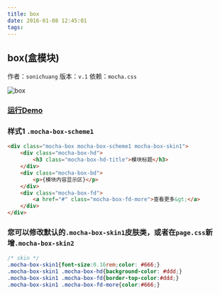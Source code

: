 ```yaml
---
title: box
date: 2016-01-08 12:45:01
tags:
---
```


## box(盒模块)
作者：`sonichuang`
版本：`v.1`
依赖：`mocha.css`

![box](http://game.gtimg.cn/images/js/mocha/images/demo/box.png)

### [运行Demo](http://tgideas.github.io/mocha/demo/box/demo.html "box(盒模块)")

### 样式1 `.mocha-box-scheme1`
``` html
<div class="mocha-box mocha-box-scheme1 mocha-box-skin1">
	<div class="mocha-box-hd">
		<h3 class="mocha-box-hd-title">模块标题</h3>
	</div>
	<div class="mocha-box-bd">
		<p>{模块内容显示区}</p>
	</div>
	<div class="mocha-box-fd">
		<a href="#" class="mocha-box-fd-more">查看更多&gt;</a>
	</div>
</div>
```

### 您可以修改默认的`.mocha-box-skin1`皮肤类，或者在`page.css`新增`.mocha-box-skin2`
``` css
/* skin */
.mocha-box-skin1{font-size:0.16rem;color: #666;}
.mocha-box-skin1 .mocha-box-hd{background-color: #ddd;}
.mocha-box-skin1 .mocha-box-fd{border-top-color:#ddd;}
.mocha-box-skin1 .mocha-box-fd-more{color:#666;}
```